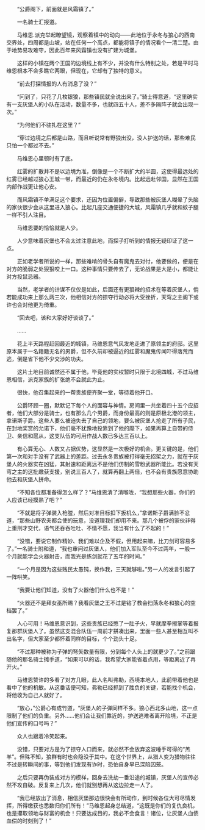 　　“公爵阁下，前面就是风霜镇了。”

　　一名骑士汇报道。

　　马维恩.派克举起瞭望镜，观察着镇中的动向——此地位于永冬与狼心的西南交界处，四周都是山坡，站在任何一个高点，都能将镇子的情况看个一清二楚。由于地势易攻难守，因此百年来风霜镇也没有扩建为城堡。

　　这样的小镇在两个王国的边境线上有不少，并没有什么特别之处，若是平时马维恩根本不会多瞧它两眼，但现在，它却有了独特的意义。

　　“前去打探情报的人有消息了没？”

　　“问到了，只花了几枚银狼，那些镇民就全说出来了。”骑士得意道，“这里确实有一支灰堡人的小队在活动，数量不多，也就四五十人，差不多隔阵子就会出现一次。”

　　“为何他们不驻扎在这里？”

　　“穿过边境之后都是山路，而且听说常有野狼出没，没人护送的话，那些难民只怕一个都过不去。”

　　马维恩心里顿时有了底。

　　红雾的扩散并不是以边境为准，倒像是一个不断扩大的半圆，这使得最远处的红雾已经越过狼心王城一带，而最近的仍在永冬境内。比起远赴邻国，显然在王国内部作战更让他心安。

　　而风霜镇不单满足这个要求，还因为位置偏僻，导致那些被灰堡人糊晕了头脑的家伙很少会从这里进入狼心。比起几座交通便捷的大城，风霜镇几乎就和蚊子腿一样不引人注目。

　　马维恩要的恰恰就是人少。

　　人少意味着灰堡也不会太过注意此地，而探子打听到的情报无疑印证了这一点。

　　正如老学者所说的一样，那些难啃的骨头自有魔鬼去对付，他要做的，便是在对方的脆弱之处狠狠咬上一口。这种事情只要传去了，无论战果是大是小，都能让对方投鼠忌器。

　　当然，老学者的计谋不仅仅是如此，后面还有更狠辣的招术在等着灰堡人，倘若能成功来上那么两三次，他相信对方的掠夺行动必将大受挫折，天穹之主阁下或许也会对他更为倚重。

　　“回去吧，该和大家好好谈谈了。”

　　……

　　花上半天路程赶回最近的城镇，马维恩意气风发地走进了原领主的府邸。这里原本属于一名籍籍无名的男爵，但不久前却被逼近的红雾和魔鬼传闻吓得落荒而逃，倒是省下他不少交涉的功夫。

　　这片土地目前诚然还不属于他，毕竟他的实权暂时只限于北境四城，不过马维恩相信，派克家族的扩张绝不会就此为止。

　　很快，他召集起来的一帮贵族便齐聚一堂，等待着他开口。

　　公爵环顾一圈，默默记下每个人的面容与神情。房间里一共坐着四十五个应招者，他们大部分是骑士，也有那么几个男爵，而身份最高的则是原极北港的领主，拿诺斯子爵。这些人要么被迫失去了自己的领地，要么被灰堡人抢走了所有子民，在封地奖赏的允诺下，他们毫不犹豫地投靠到了他的麾下，如果再算上自带的侍卫、亲信和扈从，这支队伍的可用作战人数已多达三百以上。

　　有心算无心、人数又占据优势，这显然是一次极好的机会。更关键的是，他们第一次和对手没有了武器上的差距。过去永冬贵族被打得毫无招架之力，就在于灰堡人的火器实在凶猛，其射速和距离远不是他们仿制的雪粉武器所能比。若没有天穹之主的这批缴获支援，别说三百人了，就算再翻上两倍，也不会有贵族愿意协助他去和灰堡人拼命。

　　“不知各位都准备得怎么样了？”马维恩清了清喉咙，“我想那些火器，你们的人应该已经摸熟了吧？”

　　“不就是将子弹装入枪膛，然后对准目标扣下扳机么，”拿诺斯子爵满脸不忿道，“那些山野农夫都会使的玩意，没道理我们却用不来。那几个被俘的家伙非得上重刑才交代，语气还吞吞吐吐、不情不愿，我当有什么了不起的！”

　　“没错，要说它制作精妙、我们难以企及不假，但用起来嘛，比刀剑可容易多了。”一名骑士附和道，“我也审问过灰堡人，他们加入军队至今不过两年，一般一个月就能学会火器射击，而我光是练剑就花了五年的时间。”

　　“一个月是因为这些贱民太愚钝，换作我，三天就够啦。”另一人的发言引起了一阵哄笑。

　　“我要让他们知道，没有了火器他们什么也不是！”

　　“火器还不是拜女巫所赐？我看灰堡之王不过是钻了教会扫荡永冬和狼心的空档罢了。”

　　人心可用！马维恩意识到，这些贵族已经憋了一肚子火，早就摩拳擦掌等着报复那群灰堡人了。虽然这支混合队伍一周前才拼凑出来，里面一些人甚至相互叫不出名字，但大家至少都怀着同样的目标，个个劲头十足。

　　“不过那种被称为子弹的弩矢数量有限，分到每个人头上的就更少了。”之前跟随他的那名骑士摊手道，“如果可以的话，我希望大家能省着点用，等距离近了再开火。”

　　马维恩赞许的多看了对方几眼，此人名叫弗勒，西境本地人，此前带着他也是看中了他的机敏。从这番话便可知，弗勒已经抓到了胜负的关键，若能找个机会，将他收为自己人就好了。

　　“放心，”公爵心有成竹道，“灰堡人的子弹同样不多。狼心西北多山地，这一点限制了他们的负重。另外……他们会让我们靠近的，护送逃难者离开险境，不正是他们宣传的口号吗？”

　　众人也跟着冷笑起来。

　　没错，只要对方是为了掠夺人口而来，就必然不会放弃这波唾手可得的“羔羊”。但殊不知，狼群有时也会隐没于其中。在这个世界上，从猎人变为猎物往往不过是转瞬间的事，等到他们发现有诈时，恐怕自身早已深陷囚笼。

　　之后只要再伪装成对方的模样，回身去洗劫一番沿途的城镇，灰堡人的宣传必然不攻自破。反复来上几次，他们就别想再从这边拉走一人了。

　　“我已经放出了消息，相信灰堡那边很快会有所动作，到时候各位大可尽情发挥，所得缴获也悉数归你们所有！”马维恩起身总结道，“这既是你们的复仇良机，也是攥取领地与财富的机会！只要达成目的，我必不会食言！诸位，让灰堡人血债血偿的时刻到了！”
